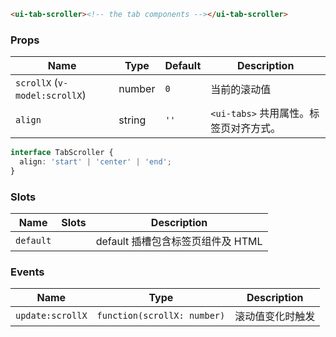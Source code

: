 ```html
<ui-tab-scroller><!-- the tab components --></ui-tab-scroller>
```

### Props

| Name                          | Type   | Default | Description                            |
| ----------------------------- | ------ | ------- | -------------------------------------- |
| `scrollX` (`v-model:scrollX`) | number | `0`     | 当前的滚动值                           |
| `align`                       | string | `''`    | `<ui-tabs>` 共用属性。标签页对齐方式。 |

```ts
interface TabScroller {
  align: 'start' | 'center' | 'end';
}
```

### Slots

| Name      | Slots | Description                       |
| --------- | ----- | --------------------------------- |
| `default` |       | default 插槽包含标签页组件及 HTML |

### Events

| Name             | Type                        | Description      |
| ---------------- | --------------------------- | ---------------- |
| `update:scrollX` | `function(scrollX: number)` | 滚动值变化时触发 |
